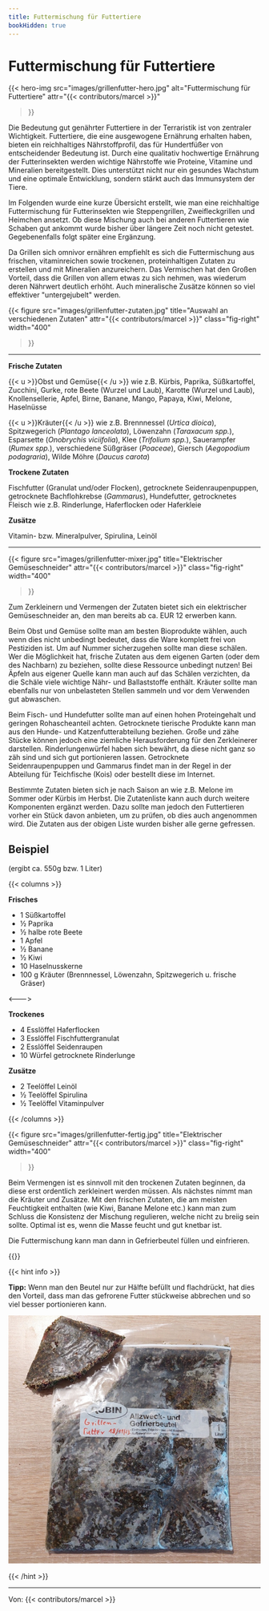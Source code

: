 ```yaml
---
title: Futtermischung für Futtertiere
bookHidden: true
---
```


# Futtermischung für Futtertiere

{{< hero-img 
    src="images/grillenfutter-hero.jpg" 
    alt="Futtermischung für Futtertiere" 
    attr="{{< contributors/marcel >}}" 
>}}

Die Bedeutung gut genährter Futtertiere in der Terraristik ist von zentraler Wichtigkeit. Futtertiere, die eine ausgewogene Ernährung erhalten haben, bieten ein reichhaltiges Nährstoffprofil, das für Hundertfüßer von entscheidender Bedeutung ist. Durch eine qualitativ hochwertige Ernährung der Futterinsekten werden wichtige Nährstoffe wie Proteine, Vitamine und Mineralien bereitgestellt. Dies unterstützt nicht nur ein gesundes Wachstum und eine optimale Entwicklung, sondern stärkt auch das Immunsystem der Tiere.

Im Folgenden wurde eine kurze Übersicht erstellt, wie man eine reichhaltige Futtermischung für Futterinsekten wie Steppengrillen, Zweifleckgrillen und Heimchen ansetzt. Ob diese Mischung auch bei anderen Futtertieren wie Schaben gut ankommt wurde bisher über längere Zeit noch nicht getestet. Gegebenenfalls folgt später eine Ergänzung.

Da Grillen sich omnivor ernähren empfiehlt es sich die Futtermischung aus frischen, vitaminreichen sowie trockenen, proteinhaltigen Zutaten zu erstellen und mit Mineralien anzureichern. Das Vermischen hat den Großen Vorteil, dass die Grillen von allem etwas zu sich nehmen, was wiederum deren Nährwert deutlich erhöht. Auch mineralische Zusätze können so viel effektiver "untergejubelt" werden.

{{< figure 
    src="images/grillenfutter-zutaten.jpg"
    title="Auswahl an verschiedenen Zutaten"
    attr="{{< contributors/marcel >}}"
    class="fig-right"
    width="400"
>}}

---

**Frische Zutaten**

{{< u >}}Obst und Gemüse{{< /u >}} wie z.B. Kürbis, Paprika, Süßkartoffel, Zucchini, Gurke, rote Beete (Wurzel und Laub), Karotte (Wurzel und Laub), Knollensellerie, Apfel, Birne, Banane, Mango, Papaya, Kiwi, Melone, Haselnüsse

{{< u >}}Kräuter{{< /u >}} wie z.B. Brennnessel (_Urtica dioica_), Spitzwegerich (_Plantago lanceolata_), Löwenzahn (_Taraxacum spp._), Esparsette (_Onobrychis viciifolia_), Klee (_Trifolium spp._), Sauerampfer (_Rumex spp._), verschiedene Süßgräser (_Poaceae_), Giersch (_Aegopodium podagraria_), Wilde Möhre (_Daucus carota_)

**Trockene Zutaten**

Fischfutter (Granulat und/oder Flocken), getrocknete Seidenraupenpuppen, getrocknete Bachflohkrebse (_Gammarus_), Hundefutter, getrocknetes Fleisch wie z.B. Rinderlunge, Haferflocken oder Haferkleie

**Zusätze**

Vitamin- bzw. Mineralpulver, Spirulina, Leinöl

---
{{< figure 
    src="images/grillenfutter-mixer.jpg"
    title="Elektrischer Gemüseschneider"
    attr="{{< contributors/marcel >}}"
    class="fig-right"
    width="400"
>}}

Zum Zerkleinern und Vermengen der Zutaten bietet sich ein elektrischer Gemüseschneider an, den man bereits ab ca. EUR 12 erwerben kann.

Beim Obst und Gemüse sollte man am besten Bioprodukte wählen, auch wenn dies nicht unbedingt bedeutet, dass die Ware komplett frei von Pestiziden ist. Um auf Nummer sicherzugehen sollte man diese schälen. Wer die Möglichkeit hat, frische Zutaten aus dem eigenen Garten (oder dem des Nachbarn) zu beziehen, sollte diese Ressource unbedingt nutzen! Bei Äpfeln aus eigener Quelle kann man auch auf das Schälen verzichten, da die Schäle viele wichtige Nähr- und Ballaststoffe enthält. Kräuter sollte man ebenfalls nur von unbelasteten Stellen sammeln und vor dem Verwenden gut abwaschen. 

Beim Fisch- und Hundefutter sollte man auf einen hohen Proteingehalt und geringen Rohascheanteil achten. Getrocknete tierische Produkte kann man aus den Hunde- und Katzenfutterabteilung beziehen. Große und zähe Stücke können jedoch eine ziemliche Herausforderung für den Zerkleinerer darstellen. Rinderlungenwürfel haben sich bewährt, da diese nicht ganz so zäh sind und sich gut portionieren lassen. Getrocknete Seidenraupenpuppen und Gammarus findet man in der Regel in der Abteilung für Teichfische (Kois) oder bestellt diese im Internet. 

Bestimmte Zutaten bieten sich je nach Saison an wie z.B. Melone im Sommer oder Kürbis im Herbst. Die Zutatenliste kann auch durch weitere Komponenten ergänzt werden. Dazu sollte man jedoch den Futtertieren vorher ein Stück davon anbieten, um zu prüfen, ob dies auch angenommen wird. Die Zutaten aus der obigen Liste wurden bisher alle gerne gefressen.

## Beispiel
(ergibt ca. 550g bzw. 1 Liter)

{{< columns >}}

**Frisches**

* 1 Süßkartoffel
* ½ Paprika
* ½ halbe rote Beete
* 1 Apfel
* ½ Banane
* ½ Kiwi
* 10 Haselnusskerne
* 100 g Kräuter (Brennnessel, Löwenzahn, Spitzwegerich u. frische Gräser)

<--->

**Trockenes**

* 4 Esslöffel Haferflocken
* 3 Esslöffel Fischfuttergranulat
* 2 Esslöffel Seidenraupen
* 10 Würfel getrocknete Rinderlunge

**Zusätze**

* 2 Teelöffel Leinöl
* ½ Teelöffel Spirulina
* ½ Teelöffel Vitaminpulver

{{< /columns >}}

{{< figure 
    src="images/grillenfutter-fertig.jpg"
    title="Elektrischer Gemüseschneider"
    attr="{{< contributors/marcel >}}"
    class="fig-right"
    width="400"
>}}

Beim Vermengen ist es sinnvoll mit den trockenen Zutaten beginnen, da diese erst ordentlich zerkleinert werden müssen. Als nächstes nimmt man die Kräuter und Zusätze. Mit den frischen Zutaten, die am meisten Feuchtigkeit enthalten (wie Kiwi, Banane Melone etc.) kann man zum Schluss die Konsistenz der Mischung regulieren, welche nicht zu breiig sein sollte. Optimal ist es, wenn die Masse feucht und gut knetbar ist.

Die Futtermischung kann man dann in Gefrierbeutel füllen und einfrieren. 

{{<clearfix>}}

{{< hint info >}}

**Tipp:** Wenn man den Beutel nur zur Hälfte befüllt und flachdrückt, hat dies den Vorteil, dass man das gefrorene Futter stückweise abbrechen und so viel besser portionieren kann.

![Gefrorenes Grillenfutter](images/grillenfutter-gefroren.jpg?width=200)

{{< /hint >}}

---
Von: {{< contributors/marcel >}}